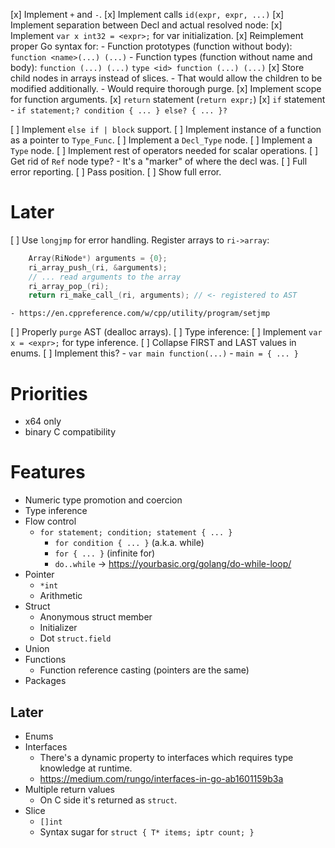 [x] Implement `+` and `-`.
[x] Implement calls `id(expr, expr, ...)`
[x] Implement separation between Decl and actual resolved node:
[x] Implement `var x int32 = <expr>;` for var initialization.
[x] Reimplement proper Go syntax for:
    - Function prototypes (function without body):
        `function <name>(...) (...)`
    - Function types (function without name and body):
        `function (...) (...)`
        `type <id> function (...) (...)`
[x] Store child nodes in arrays instead of slices.
    - That would allow the children to be modified additionally.
    - Would require thorough purge.
[x] Implement scope for function arguments.
[x] `return` statement (`return expr;`)
[x] `if` statement
    - `if statement;? condition { ... } else? { ... }?`

[ ] Implement `else if | block` support.
[ ] Implement instance of a function as a pointer to `Type_Func`.
[ ] Implement a `Decl_Type` node.
[ ] Implement a `Type` node.
[ ] Implement rest of operators needed for scalar operations.
[ ] Get rid of `Ref` node type?
    - It's a "marker" of where the decl was.
[ ] Full error reporting.
    [ ] Pass position.
    [ ] Show full error.

# Later

[ ] Use `longjmp` for error handling. Register arrays to `ri->array`:
```c
    Array(RiNode*) arguments = {0};
    ri_array_push_(ri, &arguments);
    // ... read arguments to the array
    ri_array_pop_(ri);
    return ri_make_call_(ri, arguments); // <- registered to AST
```
    - https://en.cppreference.com/w/cpp/utility/program/setjmp
[ ] Properly `purge` AST (dealloc arrays).
[ ] Type inference:
    [ ] Implement `var x = <expr>;` for type inference.
[ ] Collapse FIRST and LAST values in enums.
[ ] Implement this?
        - `var main function(...)`
        - `main = { ... }`

# Priorities

- x64 only
- binary C compatibility

# Features

- Numeric type promotion and coercion
- Type inference
- Flow control
    - `for statement; condition; statement { ... }`
        - `for condition { ... }` (a.k.a. while)
        - `for { ... }` (infinite for)
        - `do..while` -> https://yourbasic.org/golang/do-while-loop/
- Pointer
    - `*int`
    - Arithmetic
- Struct
    - Anonymous struct member
    - Initializer
    - Dot `struct.field`
- Union
- Functions
    - Function reference casting (pointers are the same)
- Packages

## Later

- Enums
- Interfaces
    - There's a dynamic property to interfaces which requires type knowledge at runtime.
    - https://medium.com/rungo/interfaces-in-go-ab1601159b3a
- Multiple return values
    - On C side it's returned as `struct`.
- Slice
    - `[]int`
    - Syntax sugar for `struct { T* items; iptr count; }`
